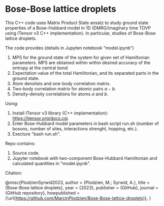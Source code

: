 # Bose-Bose lattice droplets

This C++ code uses Matrix Product State ansatz to study ground state properties of a  Bose-Hubbard model in 1D (DMRG/imaginary time TDVP using ITensor v3 C++ implementation). In particular, studies of Bose-Bose lattice droplets.

The code provides (details in Jupyten notebook "model.ipynb")

  1. MPS for the ground state of the system for given set of Hamiltonian parameters. MPS are obtained within within desired accuracy of the entropy at the central bond
  1. Expectation value of the total Hamiltonian, and its separated parts in the ground state.
  2. Atom densiteis and one-body correlation matrix.
  3. Two-body correlation matrix for atomic pairs $a-b$.
  3. Density-density correlations for atoms $a$ and $b$.

Using:

  1. Install ITensor v3 library (C++ implementation): https://itensor.org/docs.cgi.
  2. Enter Bose-Hubbard model parameters in bash script run.sh (number of bosons, number of sites, interactions strenght, hopping, etc.).
  3. Execture "bash run.sh".

Repo contains:

  1. Source code.
  2. Jupyter notebook with two-component Bose-Hubbard Hamiltonian and calculated quantities in "model.ipynb".

Citation:

@misc{PlodzienSyrwid2023,
  author = {Plodzien, M.; Syrwid, A.},
  title = {Bose-Bose lattice droplets},
  year = {2023},
  publisher = {GitHub},
  journal = {GitHub repository},
  howpublished = {\url{https://github.com/MarcinPlodzien/Bose-Bose-lattice-droplets}},
 }
